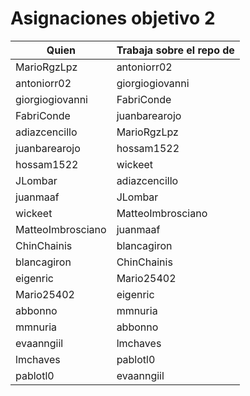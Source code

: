# Asignaciones objetivo 2

| Quien             | Trabaja sobre el repo de |
|-------------------|--------------------------|
| MarioRgzLpz       | antoniorr02              |
| antoniorr02       | giorgiogiovanni          |
| giorgiogiovanni   | FabriConde               |
| FabriConde        | juanbarearojo            |
| adiazcencillo     | MarioRgzLpz              |
| juanbarearojo     | hossam1522               |
| hossam1522        | wickeet                  |
| JLombar           | adiazcencillo            |
| juanmaaf          | JLombar                  |
| wickeet           | MatteoImbrosciano        |
| MatteoImbrosciano | juanmaaf                 |
| ChinChainis | blancagiron                 |
| blancagiron | ChinChainis                 |
| eigenric | Mario25402                 |
| Mario25402                 | eigenric |
| abbonno | mmnuria               |
| mmnuria               | abbonno                |
|      evaanngiil          |     lmchaves          |
|        lmchaves          | pablotl0          |
|        pablotl0         | evaanngiil          | 

 

